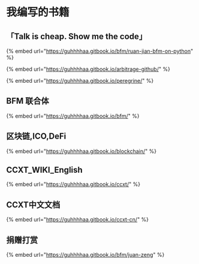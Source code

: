 # 我编写的书籍

## 「Talk is cheap. Show me the code」

{% embed url="https://guhhhhaa.gitbook.io/bfm/ruan-jian-bfm-on-python" %}

{% embed url="https://guhhhhaa.gitbook.io/arbitrage-github/" %}

{% embed url="https://guhhhhaa.gitbook.io/peregrine/" %}

## BFM 联合体

{% embed url="https://guhhhhaa.gitbook.io/bfm/" %}

## 区块链,ICO,DeFi

{% embed url="https://guhhhhaa.gitbook.io/blockchain/" %}

## CCXT\_WIKI\_English

{% embed url="https://guhhhhaa.gitbook.io/ccxt/" %}

## CCXT中文文档

{% embed url="https://guhhhhaa.gitbook.io/ccxt-cn/" %}

## 捐赠打赏

{% embed url="https://guhhhhaa.gitbook.io/bfm/juan-zeng" %}

